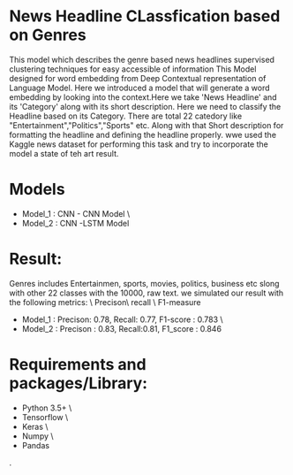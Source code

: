 # News Headline CLassfication based on Genres

This model which describes the genre based news headlines supervised clustering techniques for easy accessible of information 
This Model designed for word embedding from Deep Contextual representation of Language Model. Here we introduced a model that 
will generate a word embedding by looking into the context.Here we take 'News Headline' and its 'Category' along with its short description. Here we need to classify the Headline based on its Category. There are total 22 catedory like "Entertainment","Politics","Sports" etc. Along with that Short description for formatting the headline and defining the headline properly. wwe used the Kaggle news dataset for performing this task and try to incorporate the model a state of teh art result.

# Models
* Model_1 :  CNN - CNN Model \
* Model_2 :  CNN -LSTM Model

# Result:
Genres includes Entertainmen, sports, movies, politics, business etc slong with other 22 classes with the 10000, raw text. we simulated our result with the following metrics: \ Precison\ recall \ F1-measure

* Model_1 : Precison: 0.78, Recall: 0.77, F1-score : 0.783 \
* Model_2 : Precison : 0.83, Recall:0.81, F1_score : 0.846

# Requirements and packages/Library:
* Python 3.5+ \
* Tensorflow \ 
* Keras \
* Numpy \
* Pandas 


.

